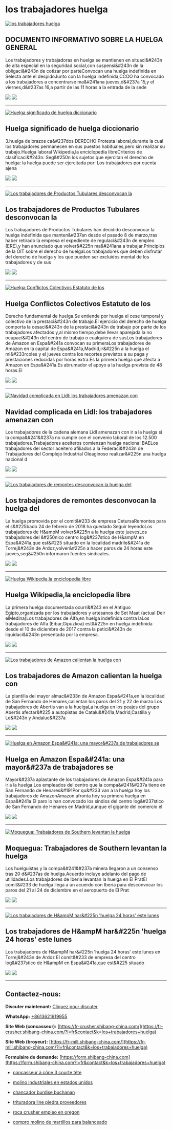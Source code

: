 # los trabajadores huelga

<a href="https://swt.shibang-china.com/?l=fr&img&k=los+trabajadores+huelga" target="_blank">![los trabajadores huelga](http://static.shibang-china.com/all-800x300/333.jpg)</a>

## DOCUMENTO INFORMATIVO SOBRE LA HUELGA GENERAL
Los trabajadores y trabajadoras en huelga se mantienen en situaci&#243n de alta especial en la seguridad social,con suspensi&#243n de la obligaci&#243n de cotizar por parteConvocan una huelga indefinida en Selecta ante el despidoJunto con la huelga indefinida,CCOO ha convocado a los trabajadores a concentrarse ma&#241ana jueves,d&#237a 15,y el viernes,d&#237as 16,a partir de las 11 horas a la entrada de la sede


<a href="https://whatsapp.shibangsoft.com/WhatsApp.php" target="_blank" title="WhatsApp">![](http://static.shibang-china.com/icon/whatsapp.png)</a> <a href="https://swt.shibang-china.com/?l=fr&icon&k=los+trabajadores+huelga" target="_blank">![](http://static.shibang-china.com/icon/chat-fr.png)</a>

---

<a href="https://swt.shibang-china.com/?l=fr&img&k=los+trabajadores+huelga" target="_blank">![Huelga significado de huelga diccionario](http://static.shibang-china.com/all-800x300/138.jpg)</a>

## Huelga significado de huelga diccionario
3.huelga de brazos ca&#237dos DERECHO Protesta laboral,durante la cual los trabajadores permanecen en sus puestos habituales,pero sin realizar su trabajo.Huelga laboral Wikipedia,la enciclopedia libreCriterios de clasificaci&#243n: Seg&#250n los sujetos que ejercitan el derecho de huelga: la huelga puede ser ejercitada por: Los trabajadores por cuenta ajena


<a href="https://whatsapp.shibangsoft.com/WhatsApp.php" target="_blank" title="WhatsApp">![](http://static.shibang-china.com/icon/whatsapp.png)</a> <a href="https://swt.shibang-china.com/?l=fr&icon&k=los+trabajadores+huelga" target="_blank">![](http://static.shibang-china.com/icon/chat-fr.png)</a>

---

<a href="https://swt.shibang-china.com/?l=fr&img&k=los+trabajadores+huelga" target="_blank">![Los trabajadores de Productos Tubulares desconvocan la](http://static.shibang-china.com/all-800x300/1273.jpg)</a>

## Los trabajadores de Productos Tubulares desconvocan la
Los trabajadores de Productos Tubulares han decidido desconvocar la huelga indefinida que manten&#237an desde el pasado 8 de marzo,tras haber retirado la empresa el expediente de regulaci&#243n de empleo (ERE),y han anunciado que volver&#225n ma&#241ana a trabajar.Principios de la OIT sobre el derecho de huelgaLos trabajadores que deben disfrutar del derecho de huelga y los que pueden ser excluidos mental de los trabajadores y de sus


<a href="https://whatsapp.shibangsoft.com/WhatsApp.php" target="_blank" title="WhatsApp">![](http://static.shibang-china.com/icon/whatsapp.png)</a> <a href="https://swt.shibang-china.com/?l=fr&icon&k=los+trabajadores+huelga" target="_blank">![](http://static.shibang-china.com/icon/chat-fr.png)</a>

---

<a href="https://swt.shibang-china.com/?l=fr&img&k=los+trabajadores+huelga" target="_blank">![Huelga Conflictos Colectivos Estatuto de los](http://static.shibang-china.com/all-800x300/1507.jpg)</a>

## Huelga Conflictos Colectivos Estatuto de los
Derecho fundamental de huelga.Se entiende por huelga el cese temporal y colectivo de la prestaci&#243n de trabajo.El ejercicio del derecho de huelga comporta la cesaci&#243n de la prestaci&#243n de trabajo por parte de los trabajadores afectados y,al mismo tiempo,debe llevar aparejada la no ocupaci&#243n del centro de trabajo o cualquiera de susLos trabajadores de Amazon en Espa&#241a convocan su primeraLos trabajadores de Amazon en la capital de Espa&#241a,Madrid,ir&#225n a la huelga el mi&#233rcoles y el jueves contra los recortes previstos a su paga y prestaciones reducidas por horas extra.Es la primera huelga que afecta a Amazon en Espa&#241a.Es abrumador el apoyo a la huelga prevista de 48 horas.El


<a href="https://whatsapp.shibangsoft.com/WhatsApp.php" target="_blank" title="WhatsApp">![](http://static.shibang-china.com/icon/whatsapp.png)</a> <a href="https://swt.shibang-china.com/?l=fr&icon&k=los+trabajadores+huelga" target="_blank">![](http://static.shibang-china.com/icon/chat-fr.png)</a>

---

<a href="https://swt.shibang-china.com/?l=fr&img&k=los+trabajadores+huelga" target="_blank">![Navidad complicada en Lidl: los trabajadores amenazan con](http://static.shibang-china.com/all-800x300/987.jpg)</a>

## Navidad complicada en Lidl: los trabajadores amenazan con
Los trabajadores de la cadena alemana Lidl amenazan con ir a la huelga si la compa&#241&#237a no cumple con el convenio laboral de los 12.500 trabajadores.Trabajadores aceiteros comienzan huelga nacional BAELos trabajadores del sector aceitero afiliados a la Federaci&#243n de Trabajadores del Complejo Industrial Oleaginoso realizar&#225n una huelga nacional d


<a href="https://whatsapp.shibangsoft.com/WhatsApp.php" target="_blank" title="WhatsApp">![](http://static.shibang-china.com/icon/whatsapp.png)</a> <a href="https://swt.shibang-china.com/?l=fr&icon&k=los+trabajadores+huelga" target="_blank">![](http://static.shibang-china.com/icon/chat-fr.png)</a>

---

<a href="https://swt.shibang-china.com/?l=fr&img&k=los+trabajadores+huelga" target="_blank">![Los trabajadores de remontes desconvocan la huelga del](http://static.shibang-china.com/all-800x300/546.jpg)</a>

## Los trabajadores de remontes desconvocan la huelga del
La huelga promovida por el comit&#233 de empresa CetursaRemontes para el s&#225bado 24 de febrero de 2018 ha quedado Seguir leyendoLos trabajadores de H&ampM volver&#225n a la huelga este juevesLos trabajadores del &#250nico centro log&#237stico de H&ampM en Espa&#241a,que est&#225 situado en la localidad madrile&#241a de Torrej&#243n de Ardoz,volver&#225n a hacer paros de 24 horas este jueves,seg&#250n informaron fuentes sindicales.


<a href="https://whatsapp.shibangsoft.com/WhatsApp.php" target="_blank" title="WhatsApp">![](http://static.shibang-china.com/icon/whatsapp.png)</a> <a href="https://swt.shibang-china.com/?l=fr&icon&k=los+trabajadores+huelga" target="_blank">![](http://static.shibang-china.com/icon/chat-fr.png)</a>

---

<a href="https://swt.shibang-china.com/?l=fr&img&k=los+trabajadores+huelga" target="_blank">![Huelga Wikipedia,la enciclopedia libre](http://static.shibang-china.com/all-800x300/410.jpg)</a>

## Huelga Wikipedia,la enciclopedia libre
La primera huelga documentada ocurri&#243 en el Antiguo Egipto,organizada por los trabajadores y artesanos de Set Maat (actual Deir elMedina)Los trabajadores de Alfa,en huelga indefinida contra laLos trabajadores de Alfa (Eibar,Gipuzkoa) est&#225n en huelga indefinida desde el 10 de diciembre de 2017 contra la petici&#243n de liquidaci&#243n presentada por la empresa.


<a href="https://whatsapp.shibangsoft.com/WhatsApp.php" target="_blank" title="WhatsApp">![](http://static.shibang-china.com/icon/whatsapp.png)</a> <a href="https://swt.shibang-china.com/?l=fr&icon&k=los+trabajadores+huelga" target="_blank">![](http://static.shibang-china.com/icon/chat-fr.png)</a>

---

<a href="https://swt.shibang-china.com/?l=fr&img&k=los+trabajadores+huelga" target="_blank">![Los trabajadores de Amazon calientan la huelga con](http://static.shibang-china.com/all-800x300/696.jpg)</a>

## Los trabajadores de Amazon calientan la huelga con
La plantilla del mayor almac&#233n de Amazon Espa&#241a,en la localidad de San Fernando de Henares,calientan los paros del 21 y 22 de marzo.Los trabajadores de Abertis van a la huelgaLa huelga en los peajes del grupo Abertis afectar&#225 a autopistas de Catalu&#241a,Madrid,Castilla y Le&#243n y Andaluc&#237a


<a href="https://whatsapp.shibangsoft.com/WhatsApp.php" target="_blank" title="WhatsApp">![](http://static.shibang-china.com/icon/whatsapp.png)</a> <a href="https://swt.shibang-china.com/?l=fr&icon&k=los+trabajadores+huelga" target="_blank">![](http://static.shibang-china.com/icon/chat-fr.png)</a>

---

<a href="https://swt.shibang-china.com/?l=fr&img&k=los+trabajadores+huelga" target="_blank">![Huelga en Amazon Espa&#241a: una mayor&#237a de trabajadores se](http://static.shibang-china.com/all-800x300/1043.jpg)</a>

## Huelga en Amazon Espa&#241a: una mayor&#237a de trabajadores se
Mayor&#237a aplastante de los trabajadores de Amazon Espa&#241a para ir a la huelga.Los empleados del centro que la compa&#241&#237a tiene en San Fernando de Henares&#191Por qu&#233 van a la huelga hoy los trabajadores de AmazonAmazon afronta hoy su primera huelga en Espa&#241a.El paro lo han convocado los sindios del centro log&#237stico de San Fernando de Henares en Madrid,aunque el gigante del comercio el


<a href="https://whatsapp.shibangsoft.com/WhatsApp.php" target="_blank" title="WhatsApp">![](http://static.shibang-china.com/icon/whatsapp.png)</a> <a href="https://swt.shibang-china.com/?l=fr&icon&k=los+trabajadores+huelga" target="_blank">![](http://static.shibang-china.com/icon/chat-fr.png)</a>

---

<a href="https://swt.shibang-china.com/?l=fr&img&k=los+trabajadores+huelga" target="_blank">![Moquegua: Trabajadores de Southern levantan la huelga](http://static.shibang-china.com/all-800x300/46.jpg)</a>

## Moquegua: Trabajadores de Southern levantan la huelga
Los huelguistas y la compa&#241&#237a minera llegaron a un consenso tras 20 d&#237as de huelga.Acuerdo incluye adelanto del pago de utilidades.Los trabajadores de Iberia levantan la huelga en El PratEl comit&#233 de huelga llega a un acuerdo con Iberia para desconvocar los paros del 21 al 24 de diciembre en el aeropuerto de El Prat


<a href="https://whatsapp.shibangsoft.com/WhatsApp.php" target="_blank" title="WhatsApp">![](http://static.shibang-china.com/icon/whatsapp.png)</a> <a href="https://swt.shibang-china.com/?l=fr&icon&k=los+trabajadores+huelga" target="_blank">![](http://static.shibang-china.com/icon/chat-fr.png)</a>

---

<a href="https://swt.shibang-china.com/?l=fr&img&k=los+trabajadores+huelga" target="_blank">![Los trabajadores de H&ampM har&#225n 'huelga 24 horas' este lunes](http://static.shibang-china.com/all-800x300/136.jpg)</a>

## Los trabajadores de H&ampM har&#225n 'huelga 24 horas' este lunes
Los trabajadores de H&ampM har&#225n 'huelga 24 horas' este lunes en Torrej&#243n de Ardoz El comit&#233 de empresa del centro log&#237stico de H&ampM en Espa&#241a,que est&#225 situado

<a href="https://whatsapp.shibangsoft.com/WhatsApp.php" target="_blank" title="WhatsApp">![](http://static.shibang-china.com/icon/whatsapp.png)</a> <a href="https://swt.shibang-china.com/?l=fr&icon&k=los+trabajadores+huelga" target="_blank">![](http://static.shibang-china.com/icon/chat-fr.png)</a>

---
## Contactez-nous:

**Discuter maintenant:** [Cliquez pour discuter](https://swt.shibang-china.com?l=fr&contact&k=los+trabajadores+huelga)

**WhatsApp:**  [+8613621919955](https://whatsapp.shibangsoft.com/WhatsApp.php)

**Site Web (concasseur):** [https://fr-crusher.shibang-china.com/](https://fr-crusher.shibang-china.com/?l=fr&contact&k=los+trabajadores+huelga)

**Site Web (broyeur):** [https://fr-mill.shibang-china.com/](https://fr-mill.shibang-china.com/?l=fr&contact&k=los+trabajadores+huelga)

**Formulaire de demande:** [https://form.shibang-china.com](https://form.shibang-china.com?l=fr&contact&k=los+trabajadores+huelga)

* [concasseur à cône 3 courte tête](../61/concasseur%20%C3%A0%20c%C3%B4ne%203%20courte%20t%C3%AAte.md)

* [molino industriales en estados unidos](../63/molino%20industriales%20en%20estados%20unidos.md)

* [chancador burdise buchanan](../63/chancador%20burdise%20buchanan.md)

* [trituradora line piedra proveedores](../62/trituradora%20line%20piedra%20proveedores.md)

* [roca crusher empleo en oregon](../64/roca%20crusher%20empleo%20en%20oregon.md)

* [compro molino de martillos para balanceado](../65/compro%20molino%20de%20martillos%20para%20balanceado.md)